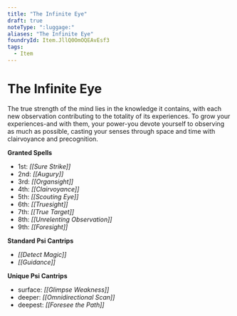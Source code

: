 ```yaml
---
title: "The Infinite Eye"
draft: true
noteType: ":luggage:"
aliases: "The Infinite Eye"
foundryId: Item.JllQ0OmOQEAvEsf3
tags:
  - Item
---
```


# The Infinite Eye

The true strength of the mind lies in the knowledge it contains, with each new observation contributing to the totality of its experiences. To grow your experiences-and with them, your power-you devote yourself to observing as much as possible, casting your senses through space and time with clairvoyance and precognition.

**Granted Spells**

*   1st: _[[Sure Strike]]_
*   2nd: _[[Augury]]_
*   3rd: _[[Organsight]]_
*   4th: _[[Clairvoyance]]_
*   5th: _[[Scouting Eye]]_
*   6th: _[[Truesight]]_
*   7th: _[[True Target]]_
*   8th: _[[Unrelenting Observation]]_
*   9th: _[[Foresight]]_

**Standard Psi Cantrips**

*   _[[Detect Magic]]_
*   _[[Guidance]]_

**Unique Psi Cantrips**

*   surface: _[[Glimpse Weakness]]_
*   deeper: _[[Omnidirectional Scan]]_
*   deepest: _[[Foresee the Path]]_
